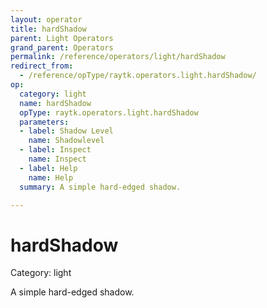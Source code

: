 ```yaml
---
layout: operator
title: hardShadow
parent: Light Operators
grand_parent: Operators
permalink: /reference/operators/light/hardShadow
redirect_from:
  - /reference/opType/raytk.operators.light.hardShadow/
op:
  category: light
  name: hardShadow
  opType: raytk.operators.light.hardShadow
  parameters:
  - label: Shadow Level
    name: Shadowlevel
  - label: Inspect
    name: Inspect
  - label: Help
    name: Help
  summary: A simple hard-edged shadow.

---
```


# hardShadow

Category: light



A simple hard-edged shadow.